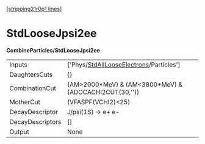 [[stripping21r0p1 lines]](./stripping21r0p1-index)

# StdLooseJpsi2ee

**CombineParticles/StdLooseJpsi2ee**

|                  |                                                                                                     |
|------------------|-----------------------------------------------------------------------------------------------------|
| Inputs           | ['Phys/[StdAllLooseElectrons](./stripping21r0p1-commonparticles-stdalllooseelectrons)/Particles'] |
| DaughtersCuts    | {}                                                                                                  |
| CombinationCut   | (AM\>2000\*MeV) & (AM\<3800\*MeV) & (ADOCACHI2CUT(30,''))                                           |
| MotherCut        | (VFASPF(VCHI2)\<25)                                                                                 |
| DecayDescriptor  | J/psi(1S) -\> e+ e-                                                                                 |
| DecayDescriptors | []                                                                                                |
| Output           | None                                                                                                |
